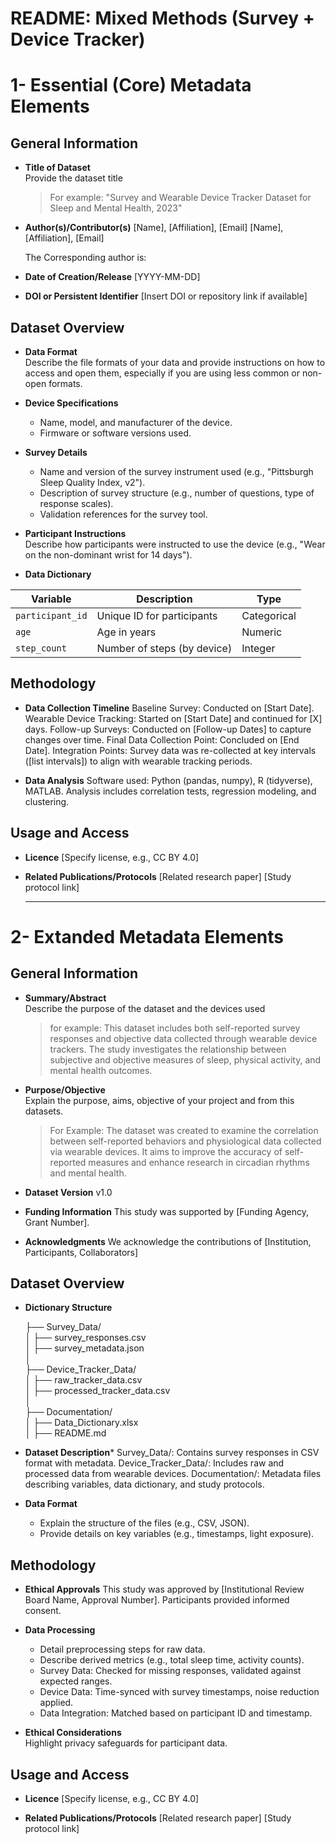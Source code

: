 # README: Mixed Methods (Survey + Device Tracker)

# 1- Essential (Core) Metadata Elements  

## General Information

- **Title of Dataset**  
  Provide the dataset title
  > For example: "Survey and Wearable Device Tracker Dataset for Sleep and Mental Health, 2023"

- **Author(s)/Contributor(s)**
  [Name], [Affiliation], [Email]
  [Name], [Affiliation], [Email]

  The Corresponding author is: 

- **Date of Creation/Release** [YYYY-MM-DD]

- **DOI or Persistent Identifier** [Insert DOI or repository link if available]

## Dataset Overview

- **Data Format**  
  Describe the file formats of your data and provide instructions on how to access and open them, especially if you are using less common or non-open formats.
  
- **Device Specifications**  
  - Name, model, and manufacturer of the device.  
  - Firmware or software versions used.

- **Survey Details**  
  - Name and version of the survey instrument used (e.g., "Pittsburgh Sleep Quality Index, v2").
  - Description of survey structure (e.g., number of questions, type of response scales).
  - Validation references for the survey tool.

- **Participant Instructions**  
  Describe how participants were instructed to use the device (e.g., "Wear on the non-dominant wrist for 14 days").

- **Data Dictionary**

| **Variable**     | **Description**                | **Type**     |  
|------------------|--------------------------------|--------------|  
| `participant_id` | Unique ID for participants     | Categorical  |  
| `age`            | Age in years                   | Numeric      |
| `step_count`     | Number of steps (by device)    | Integer     |


## Methodology

- **Data Collection Timeline**
  Baseline Survey: Conducted on [Start Date].
  Wearable Device Tracking: Started on [Start Date] and continued for [X] days.
  Follow-up Surveys: Conducted on [Follow-up Dates] to capture changes over time.
  Final Data Collection Point: Concluded on [End Date].
  Integration Points: Survey data was re-collected at key intervals ([list intervals]) to align with wearable tracking periods.

- **Data Analysis**
  Software used: Python (pandas, numpy), R (tidyverse), MATLAB.
  Analysis includes correlation tests, regression modeling, and clustering.


## Usage and Access

- **Licence** 
  [Specify license, e.g., CC BY 4.0]

- **Related Publications/Protocols**
  [Related research paper]
  [Study protocol link]

  ---
# 2- Extanded Metadata Elements 

## General Information

- **Summary/Abstract**  
  Describe the purpose of the dataset and the devices used
  > for example: This dataset includes both self-reported survey responses and objective data collected through wearable device trackers. The study investigates the relationship between subjective and objective measures of sleep, physical activity, and mental health outcomes.

- **Purpose/Objective**  
  Explain the purpose, aims, objective of your project and from this datasets.
  > For Example: The dataset was created to examine the correlation between self-reported behaviors and physiological data collected via wearable devices. It aims to improve the accuracy of self-reported measures and enhance research in circadian rhythms and mental health.

- **Dataset Version** v1.0

- **Funding Information** This study was supported by [Funding Agency, Grant Number].

- **Acknowledgments**
  We acknowledge the contributions of [Institution, Participants, Collaborators]


## Dataset Overview

- **Dictionary Structure**

  ├── Survey_Data/          
  │   ├── survey_responses.csv          
  │   ├── survey_metadata.json         
  │    
  ├── Device_Tracker_Data/       
  │   ├── raw_tracker_data.csv        
  │   ├── processed_tracker_data.csv        
  │       
  ├── Documentation/       
  │   ├── Data_Dictionary.xlsx      
  │   ├── README.md         

- **Dataset Description***
  Survey_Data/: Contains survey responses in CSV format with metadata.
  Device_Tracker_Data/: Includes raw and processed data from wearable devices.
  Documentation/: Metadata files describing variables, data dictionary, and study protocols.

- **Data Format**  
  - Explain the structure of the files (e.g., CSV, JSON).  
  - Provide details on key variables (e.g., timestamps, light exposure).

## Methodology

- **Ethical Approvals**
  This study was approved by [Institutional Review Board Name, Approval Number]. Participants provided informed consent.

- **Data Processing**  
  - Detail preprocessing steps for raw data.  
  - Describe derived metrics (e.g., total sleep time, activity counts).
  - Survey Data: Checked for missing responses, validated against expected ranges.
  - Device Data: Time-synced with survey timestamps, noise reduction applied.
  - Data Integration: Matched based on participant ID and timestamp.

- **Ethical Considerations**  
  Highlight privacy safeguards for participant data.

 
## Usage and Access

- **Licence** 
  [Specify license, e.g., CC BY 4.0]

- **Related Publications/Protocols**
  [Related research paper]
  [Study protocol link]
